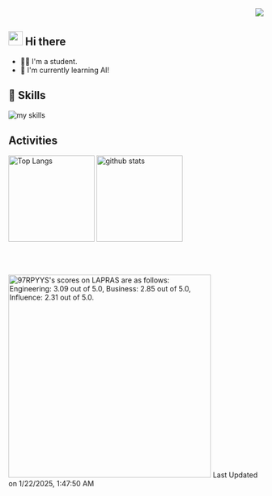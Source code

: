 <!-- 1. GitHub usernameを変更 -->
<div align="right">
  <img src="https://komarev.com/ghpvc/?username=s1f10220227" />
</div>

## <img src="https://media.giphy.com/media/hvRJCLFzcasrR4ia7z/giphy.gif" width="28"> Hi there

- :technologist: I'm a student.
- :seedling: I'm currently learning AI!

<!-- 好きな技術スタックに変更 -->
## :seedling: Skills
<img alt="my skills" src="https://skillicons.dev/icons?theme=dark&perline=7&i=py,tensorflow,r,c,java,html,js,django,react,androidstudio,css,bootstrap,docker,kubernetes,postgres,sqlite,mongodb,ubuntu,linux,bash,anaconda,git,github,regex" />
<br>

<!-- GitHub usernameを変更, 2箇所 -->
## Activities
<div align="left">
  <img alt="Top Langs" height="170px" src="https://github-readme-stats.vercel.app/api?username=s1f10220227&theme=vue-dark&layout=compact" />
  <img alt="github stats" height="170px" src="https://github-readme-stats.vercel.app/api/top-langs/?username=s1f10220227&theme=vue-dark&layout=compact" />
</div>

<br></br>

<!--START_SECTION:lapras-card-->
<p ><a href="https://lapras.com/public/97RPYYS" target="_blank" rel="noopener noreferrer"><img alt="97RPYYS's scores on LAPRAS are as follows: Engineering: 3.09 out of 5.0, Business: 2.85 out of 5.0, Influence: 2.31 out of 5.0." src="https://lapras-card-generator.vercel.app/api/svg?e=3.09&b=2.85&i=2.31&b1=%23020E27&b2=%230E5593&i1=%23030E21&i2=%231688BF&l=en" width="400" ></a>  
Last Updated on 1/22/2025, 1:47:50 AM</p>
<!--END_SECTION:lapras-card-->
